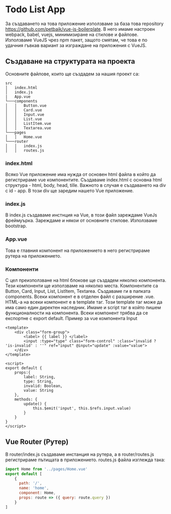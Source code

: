 
# Todo List App

За създаването на това приложение използваме за база това repository https://github.com/petbaik/vue-js-boilerplate. В него имаме настроен webpack, babel, vuejs, минимизиране на стилове и файлове. 
Използваме VueJS чрез npm пакет, защото смятам, че това е по удачния гъвкав вариант за изграждане на приложения с VueJS.

## Създаване на структурата на проекта
Основните файлове, които ще създадем за нашия проект са:
```
src
│   index.html
│   index.js
|   App.vue
└───components
│   │   Button.vue
│   │   Card.vue
│   │   Input.vue
│   │   List.vue
│   │   ListItem.vue
│   │   Textarea.vue
└───pages
│   │   Home.vue
└───router
│   │   index.js
│   │   routes.js
```
### index.html
Всяко Vue приложение има нужда от основен html файла в който да регистрираме vue компонентите. Създаваме index.html с основна html структура - html, body, head, tille. Важното в случая е създаването на div с id - app. В този div ще заредим нашето Vue приложение. 


### index.js
В index.js създаваме инстнция на Vue, в този файл зареждаме VueJs фреймуърка. Зареждаме и някои от основните стилове. Използваме bootstrap. 

### App.vue
Това е главния компонент на приложението в него регистрираме рутера на приложението. 

### Компоненти
С цел преизползване на html блокове ще създадем няколко компонента. Тези компоненти ще използваме на няколко места. Компонентите са Button, Card, Input, List, ListItem, Textarea. Създаваме ги в папката components. Всеки компонент е в отделен файл с разширение .vue. HTML-a на всеки компонент е в template таг. Този template таг може да има само един директен наследник. Имаме и script таг в който пишем функционалности на компонента. Всеки компонент трябва да се експортне с export default. Пример за vue компонента Input
```vue
<template>
    <div class="form-group">
        <label> {{ label }} </label>
        <input :type="type" class="form-control" :class="invalid ? 'is-invalid' : ''" ref="input" @input="update" :value="value">
    </div>
</template>

<script>
export default {
    props:{
        label: String,
        type: String,
        invalid: Boolean,
        value: String
    },
    methods: {
        update() {
            this.$emit('input', this.$refs.input.value)
        }
    }
}
</script>

```

## Vue Router (Рутер)
В router/index.js създаваме инстанция на рутера, а в router/routes.js регистрираме пътищата в приложението. 
routes.js файла изглежда така:
```js
import Home from '../pages/Home.vue'
export default [
    {
      path: '/',
      name: 'home',
      component: Home,
      props: route => ({ query: route.query })
    }
]
```

